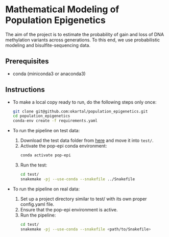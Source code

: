 # Mathematical Modeling of Population Epigenetics

The aim of the project is to estimate the probability of gain and loss of DNA methylation variants across generations. To this end, we use probabilistic modeling and bisulfite-sequencing data.

## Prerequisites

- conda (miniconda3 or anaconda3)

## Instructions

- To make a local copy ready to run, do the following steps only once:
    ```sh
    git clone git@github.com:okartal/population_epigenetics.git
    cd population_epigenetics
    conda-env create -f requirements.yaml
    ```
- To run the pipeline on test data:

    1. Download the test data folder from [here](https://drive.google.com/drive/folders/1fwSfb71eED2ob0gJghPfNgHsuUTsTAJt) and move it into `test/`.
    2. Activate the pop-epi conda environment:
        ```sh
        conda activate pop-epi
        ```
    3. Run the test:
        ```sh
        cd test/
        snakemake -pj --use-conda --snakefile ../Snakefile
        ```
- To run the pipeline on real data:

    1. Set up a project directory similar to test/ with its own proper config.yaml file.
    2. Ensure that the pop-epi environment is active.
    3. Run the pipeline:
        ```sh
        cd test/
        snakemake -pj --use-conda --snakefile <path/to/Snakefile>
        ```
